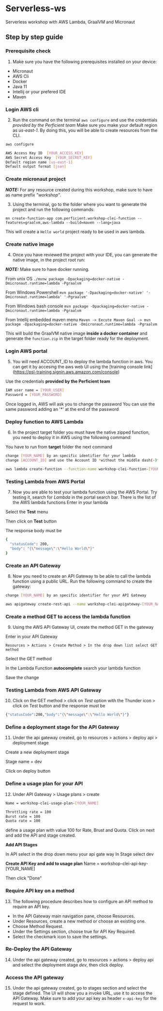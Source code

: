 # Serverless-ws
Serverless workshop with AWS Lambda, GraalVM and Micronaut

## Step by step guide

### Prerequisite check

1. Make sure you have the following prerequisites installed on your device:
- Micronaut
- AWS Cli
- Docker
- Java 11
- Intellij or your prefered IDE
- Maven

### Login AWS cli

2. Run the command on the terminal `aws configure` and use the credentials *provided by the Perficient team*
Make sure you make your default region as *us-east-1*. By doing this, you will be able to create resources from the CLI.

```bash
aws configure

AWS Access Key ID  [YOUR_ACCESS_KEY]
AWS Secret Access Key  [YOUR_SECRET_KEY] 
Default region name [us-east-1]
Default output format [json]
```

### Create micronaut project

**_NOTE:_** For any resource created during this workshop, make sure to have as name prefix *"workshop"*.

3. Using the terminal, go to the folder where you want to generate the project and run the following commands:

`mn create-function-app com.perficient.workshop-clei-function --features=graalvm,aws-lambda --build=maven --lang=java`

This will create a `Hello world` project ready to be used in aws lambda.

### Create native image

4. Once you have reviewed the project with your IDE, you can generate the native image, in the project root run:

**_NOTE:_** Make sure to have docker running.

From unix OS
`./mvnw package -Dpackaging=docker-native -Dmicronaut.runtime=lambda -Pgraalvm`

From Windows Powershell
`mvn package '-Dpackaging=docker-native' '-Dmicronaut.runtime=lambda' '-Pgraalvm'`

From Windows bash console
`mvn package -Dpackaging=docker-native -Dmicronaut.runtime=lambda -Pgraalvm`

From Intellij embedded maven menu
`Maven -> Eecute Maven Goal -> mvn package -Dpackaging=docker-native -Dmicronaut.runtime=lambda -Pgraalvm`

This will build the GraalVM native image **inside a docker container** and generate the `function.zip` in the target folder ready for the deployment.

### Login AWS portal

5.  You will need ACCOUNT_ID to deploy the lambda function in aws. You can get it by accesing the aws web UI using the [training console link]
(https://psl-training.signin.aws.amazon.com/console)

Use the credentials **provided by the Perficient team**

```bash
IAM user name = [YOUR_USER]
Password = [YOUR_PASSWORD]
```

Once logged in, AWS will ask you to change the password
You can use the same password adding an '*' at the end of the password

### Deploy function to AWS Lambda

6. In the project target folder you must have the native zipped function, you need to deploy it in AWS using the following command:

You have to run from **target** folder the next command

```bash
change [YOUR_NAME] by an specific identifier for your lambda
change [ACCOUNT_ID] and use the Account ID *without the middle dash(-)* from the portal menu in the user top right corner

aws lambda create-function --function-name workshop-clei-function-[YOUR_NAME] --runtime provided.al2 --zip-file fileb://target/function.zip --handler com.perficient.FunctionRequestHandler --role "arn:aws:iam::[ACCOUNT_ID]:role/lambda-fn-one-role"
```

### Testing Lambda from AWS Portal

7. Now you are able to test your lambda function using the AWS Portal. Try testing it, search for *Lambda* in the portal search bar.
There is the list of the AWS lambda functions
Enter in your lambda

Select the **Test** menu

Then click on **Test** button

The response body must be

```bash
{
  "statusCode": 200,
  "body": "{\"message\":\"Hello World\"}"
}
```

### Create an API Gateway

8. Now you need to create an API Gateway to be able to call the lambda function using a public URL. Run the following command to create the gateway:

```bash
change [YOUR_NAME] by an specific identifier for your API Gateway

aws apigateway create-rest-api --name workshop-clei-apigateway-[YOUR_NAME] --region us-east-1
```

### Create a method GET to access the lambda function

9. Using the AWS API Gateway UI, create the method GET in the gateway 

Enter in your API Gateway

`Resources > Actions > Create Method > In the drop down list select GET method`

Select the GET method

In the Lambda Function **autocomplete** search your lambda function

Save the change

### Testing Lambda from AWS API Gateway

10. Click on the GET method > click on *Test* option with the Thunder icon > click on Test button and the response must be

```bash
{"statusCode":200,"body":"{\"message\":\"Hello World\"}"}
```

### Define a deployment stage for the API Gateway

11. Under the api gateway created, go to resources > actions > deploy api > deployment stage

Create a new deployment stage

Stage name = dev

Click on deploy button

### Define a usage plan for your API

12. Under API Gateway > Usage plans > create 

```bash
Name = workshop-clei-usage-plan-[YOUR_NAME]

Throttling rate = 100
Burst rate = 100
Quota rate = 100
```
define a usage plan with value 100 for Rate, Brust and Quota. Click on next and add the API and stage created.

**Add API Stages**

In API select in the drop down menu your api gate way
In Stage select dev


**Create API Key and add to usage plan**
 Name = workshop-clei-api-key-[YOUR_NAME]
 
 Then click "Done"
 
### Require API key on a method

13. The following procedure describes how to configure an API method to require an API key.

- In the API Gateway main navigation pane, choose Resources.
- Under Resources, create a new method or choose an existing one.
- Choose Method Request.
- Under the Settings section, choose true for API Key Required.
- Select the checkmark icon to save the settings.

### Re-Deploy the API Gateway

14. Under the api gateway created, go to resources > actions > deploy api and select the deployment stage *dev*, then click deploy.

### Access the API gateway

15. Under the api gateway created, go to stages section and select the stage defined. The UI will show you a invoke URL, use it to access the API Gateway. Make sure to add your api key as header `x-api-key` for the request to work.

